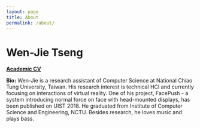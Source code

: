 ```yaml
---
layout: page
title: About
permalink: /about/
---
```


# Wen-Jie Tseng
<a href="http://wenjietseng.github.io/documents/CV_Wen_Jie_Tseng.pdf"><b>Academic CV</b></a>

<!-- **Keywords:** CS, NCTU, Taiwan / Technical HCI / Psychology -->

**Bio:** Wen-Jie is a research assistant of Computer Science at National Chiao Tung University, Taiwan. His research interest is technical HCI and currently focusing on interactions of virtual reality. One of his project, FacePush - a system introducing normal force on face with head-mounted displays, has been published on UIST 2018. He graduated from Institute of Computer Science and Engineering, NCTU. Besides research, he loves music and plays bass.